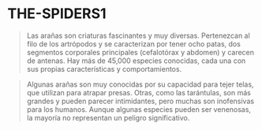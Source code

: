 # THE-SPIDERS1
>Las arañas son criaturas fascinantes y muy diversas. Pertenezcan al filo de los artrópodos y se caracterizan por tener ocho patas, dos segmentos corporales principales (cefalotórax y abdomen) y carecen de antenas. Hay más de 45,000 especies conocidas, cada una con sus propias características y comportamientos.

>Algunas arañas son muy conocidas por su capacidad para tejer telas, que utilizan para atrapar presas. Otras, como las tarántulas, son más grandes y pueden parecer intimidantes, pero muchas son inofensivas para los humanos. Aunque algunas especies pueden ser venenosas, la mayoría no representan un peligro significativo.
